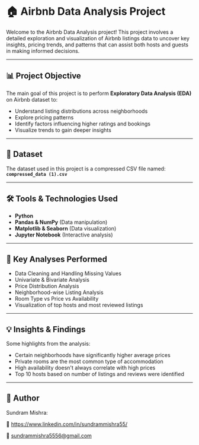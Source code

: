 # 🏠 Airbnb Data Analysis Project

Welcome to the Airbnb Data Analysis project! This project involves a detailed exploration and visualization of Airbnb listings data to uncover key insights, pricing trends, and patterns that can assist both hosts and guests in making informed decisions.

---

## 📊 Project Objective

The main goal of this project is to perform **Exploratory Data Analysis (EDA)** on Airbnb dataset to:
- Understand listing distributions across neighborhoods
- Explore pricing patterns
- Identify factors influencing higher ratings and bookings
- Visualize trends to gain deeper insights

---

## 📁 Dataset

The dataset used in this project is a compressed CSV file named:  
**`compressed_data (1).csv`**

---

## 🛠️ Tools & Technologies Used

- **Python**
- **Pandas & NumPy** (Data manipulation)
- **Matplotlib & Seaborn** (Data visualization)
- **Jupyter Notebook** (Interactive analysis)

---

## 📌 Key Analyses Performed

- Data Cleaning and Handling Missing Values
- Univariate & Bivariate Analysis
- Price Distribution Analysis
- Neighborhood-wise Listing Analysis
- Room Type vs Price vs Availability
- Visualization of top hosts and most reviewed listings


---

## 💡 Insights & Findings

Some highlights from the analysis:
- Certain neighborhoods have significantly higher average prices
- Private rooms are the most common type of accommodation
- High availability doesn't always correlate with high prices
- Top 10 hosts based on number of listings and reviews were identified

---

## 👤 Author

Sundram Mishra:

🔗 https://www.linkedin.com/in/sundrammishra55/

📧 sundrammishra5556@gmail.com
